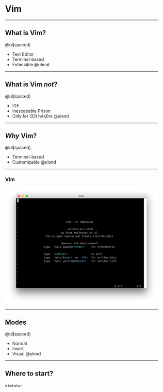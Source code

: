# Vim

---

## What is Vim?

@ul[spaced]
- Text Editor
- Terminal-based
- Extensible
@ulend

---

## What is Vim *not*?

@ul[spaced]
- IDE
- Inescapable Prison
- Only for l33t h4x0rs
@ulend

---

## *Why* Vim?

@ul[spaced]
* Terminal-based
* Customizable
@ulend

---

### Vim
![](assets/img/vim-default-small.png)

---

## Modes

@ul[spaced]
- Normal
- Insert
- Visual
@ulend

---

## Where to start?

`vimtutor`

